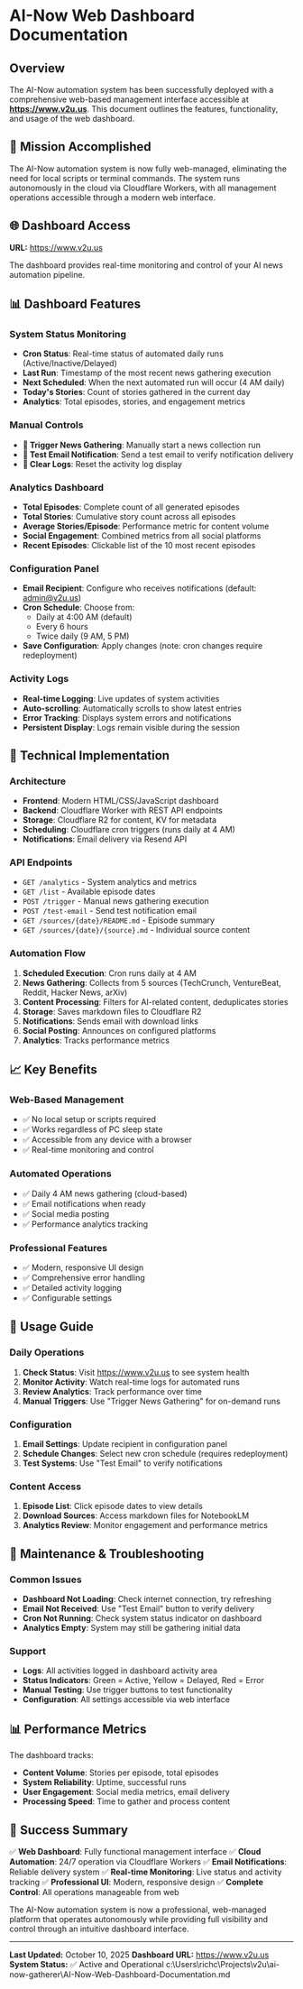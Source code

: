 # AI-Now Web Dashboard Documentation

## Overview

The AI-Now automation system has been successfully deployed with a comprehensive web-based management interface accessible at **https://www.v2u.us**. This document outlines the features, functionality, and usage of the web dashboard.

## 🎯 **Mission Accomplished**

The AI-Now automation system is now fully web-managed, eliminating the need for local scripts or terminal commands. The system runs autonomously in the cloud via Cloudflare Workers, with all management operations accessible through a modern web interface.

## 🌐 **Dashboard Access**

**URL:** https://www.v2u.us

The dashboard provides real-time monitoring and control of your AI news automation pipeline.

## 📊 **Dashboard Features**

### System Status Monitoring
- **Cron Status**: Real-time status of automated daily runs (Active/Inactive/Delayed)
- **Last Run**: Timestamp of the most recent news gathering execution
- **Next Scheduled**: When the next automated run will occur (4 AM daily)
- **Today's Stories**: Count of stories gathered in the current day
- **Analytics**: Total episodes, stories, and engagement metrics

### Manual Controls
- **🚀 Trigger News Gathering**: Manually start a news collection run
- **📧 Test Email Notification**: Send a test email to verify notification delivery
- **🧹 Clear Logs**: Reset the activity log display

### Analytics Dashboard
- **Total Episodes**: Complete count of all generated episodes
- **Total Stories**: Cumulative story count across all episodes
- **Average Stories/Episode**: Performance metric for content volume
- **Social Engagement**: Combined metrics from all social platforms
- **Recent Episodes**: Clickable list of the 10 most recent episodes

### Configuration Panel
- **Email Recipient**: Configure who receives notifications (default: admin@v2u.us)
- **Cron Schedule**: Choose from:
  - Daily at 4:00 AM (default)
  - Every 6 hours
  - Twice daily (9 AM, 5 PM)
- **Save Configuration**: Apply changes (note: cron changes require redeployment)

### Activity Logs
- **Real-time Logging**: Live updates of system activities
- **Auto-scrolling**: Automatically scrolls to show latest entries
- **Error Tracking**: Displays system errors and notifications
- **Persistent Display**: Logs remain visible during the session

## 🔧 **Technical Implementation**

### Architecture
- **Frontend**: Modern HTML/CSS/JavaScript dashboard
- **Backend**: Cloudflare Worker with REST API endpoints
- **Storage**: Cloudflare R2 for content, KV for metadata
- **Scheduling**: Cloudflare cron triggers (runs daily at 4 AM)
- **Notifications**: Email delivery via Resend API

### API Endpoints
- `GET /analytics` - System analytics and metrics
- `GET /list` - Available episode dates
- `POST /trigger` - Manual news gathering execution
- `POST /test-email` - Send test notification email
- `GET /sources/{date}/README.md` - Episode summary
- `GET /sources/{date}/{source}.md` - Individual source content

### Automation Flow
1. **Scheduled Execution**: Cron runs daily at 4 AM
2. **News Gathering**: Collects from 5 sources (TechCrunch, VentureBeat, Reddit, Hacker News, arXiv)
3. **Content Processing**: Filters for AI-related content, deduplicates stories
4. **Storage**: Saves markdown files to Cloudflare R2
5. **Notifications**: Sends email with download links
6. **Social Posting**: Announces on configured platforms
7. **Analytics**: Tracks performance metrics

## 📈 **Key Benefits**

### Web-Based Management
- ✅ No local setup or scripts required
- ✅ Works regardless of PC sleep state
- ✅ Accessible from any device with a browser
- ✅ Real-time monitoring and control

### Automated Operations
- ✅ Daily 4 AM news gathering (cloud-based)
- ✅ Email notifications when ready
- ✅ Social media posting
- ✅ Performance analytics tracking

### Professional Features
- ✅ Modern, responsive UI design
- ✅ Comprehensive error handling
- ✅ Detailed activity logging
- ✅ Configurable settings

## 🚀 **Usage Guide**

### Daily Operations
1. **Check Status**: Visit https://www.v2u.us to see system health
2. **Monitor Activity**: Watch real-time logs for automated runs
3. **Review Analytics**: Track performance over time
4. **Manual Triggers**: Use "Trigger News Gathering" for on-demand runs

### Configuration
1. **Email Settings**: Update recipient in configuration panel
2. **Schedule Changes**: Select new cron schedule (requires redeployment)
3. **Test Systems**: Use "Test Email" to verify notifications

### Content Access
1. **Episode List**: Click episode dates to view details
2. **Download Sources**: Access markdown files for NotebookLM
3. **Analytics Review**: Monitor engagement and performance metrics

## 🔧 **Maintenance & Troubleshooting**

### Common Issues
- **Dashboard Not Loading**: Check internet connection, try refreshing
- **Email Not Received**: Use "Test Email" button to verify delivery
- **Cron Not Running**: Check system status indicator on dashboard
- **Analytics Empty**: System may still be gathering initial data

### Support
- **Logs**: All activities logged in dashboard activity area
- **Status Indicators**: Green = Active, Yellow = Delayed, Red = Error
- **Manual Testing**: Use trigger buttons to test functionality
- **Configuration**: All settings accessible via web interface

## 📊 **Performance Metrics**

The dashboard tracks:
- **Content Volume**: Stories per episode, total episodes
- **System Reliability**: Uptime, successful runs
- **User Engagement**: Social media metrics, email delivery
- **Processing Speed**: Time to gather and process content

## 🎉 **Success Summary**

✅ **Web Dashboard**: Fully functional management interface
✅ **Cloud Automation**: 24/7 operation via Cloudflare Workers
✅ **Email Notifications**: Reliable delivery system
✅ **Real-time Monitoring**: Live status and activity tracking
✅ **Professional UI**: Modern, responsive design
✅ **Complete Control**: All operations manageable from web

The AI-Now automation system is now a professional, web-managed platform that operates autonomously while providing full visibility and control through an intuitive dashboard interface.

---

**Last Updated:** October 10, 2025
**Dashboard URL:** https://www.v2u.us
**System Status:** ✅ Active and Operational</content>
<parameter name="filePath">c:\Users\richc\Projects\v2u\ai-now-gatherer\AI-Now-Web-Dashboard-Documentation.md